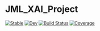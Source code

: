 # JML_XAI_Project

[![Stable](https://img.shields.io/badge/docs-stable-blue.svg)](https://e-strauss.github.io/JML_XAI_Project.jl/stable/)
[![Dev](https://img.shields.io/badge/docs-dev-blue.svg)](https://e-strauss.github.io/JML_XAI_Project.jl/dev/)
[![Build Status](https://github.com/e-strauss/JML_XAI_Project.jl/actions/workflows/CI.yml/badge.svg?branch=main)](https://github.com/e-strauss/JML_XAI_Project.jl/actions/workflows/CI.yml?query=branch%3Amain)
[![Coverage](https://codecov.io/gh/e-strauss/JML_XAI_Project.jl/branch/main/graph/badge.svg)](https://codecov.io/gh/e-strauss/JML_XAI_Project.jl)
